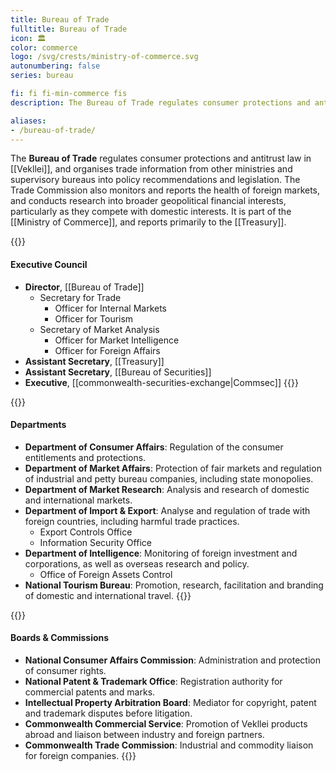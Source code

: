```yaml
---
title: Bureau of Trade
fulltitle: Bureau of Trade
icon: 🏛️
color: commerce
logo: /svg/crests/ministry-of-commerce.svg
autonumbering: false
series: bureau

fi: fi fi-min-commerce fis
description: The Bureau of Trade regulates consumer protections and antitrust law for the Ministry of Commerce, and conducts domestic and international market analysis.

aliases:
- /bureau-of-trade/
---
```

The <span class="fi fi-min-commerce fis"></span> **Bureau of Trade** regulates consumer protections and antitrust law in [[Vekllei]], and organises trade information from other ministries and supervisory bureaus into policy recommendations and legislation. The Trade Commission also monitors and reports the health of foreign markets, and conducts research into broader geopolitical financial interests, particularly as they compete with domestic interests. It is part of the [[Ministry of Commerce]], and reports primarily to the [[Treasury]].

{{<note panel>}}
#### Executive Council

* **Director**, [[Bureau of Trade]]
	* Secretary for Trade
		* Officer for Internal Markets
		* Officer for Tourism
	* Secretary of Market Analysis
		* Officer for Market Intelligence
		* Officer for Foreign Affairs
* **Assistant Secretary**, [[Treasury]]
* **Assistant Secretary**, [[Bureau of Securities]]
* **Executive**, [[commonwealth-securities-exchange|Commsec]]
{{</note>}}

{{<note panel>}}
#### Departments

* **Department of Consumer Affairs**: Regulation of the consumer entitlements and protections.
* **Department of Market Affairs**: Protection of fair markets and regulation of industrial and petty bureau companies, including state monopolies.
* **Department of Market Research**: Analysis and research of domestic and international markets.
* **Department of Import & Export**: Analyse and regulation of trade with foreign countries, including harmful trade practices.
	* Export Controls Office
	* Information Security Office
* **Department of Intelligence**: Monitoring of foreign investment and corporations, as well as overseas research and policy.
	* Office of Foreign Assets Control
* **National Tourism Bureau**: Promotion, research, facilitation and branding of domestic and international travel.
{{</note>}}

{{<note panel>}}
#### Boards & Commissions

* **National Consumer Affairs Commission**: Administration and protection of consumer rights.
* **National Patent & Trademark Office**: Registration authority for commercial patents and marks.
* **Intellectual Property Arbitration Board**: Mediator for copyright, patent and trademark disputes before litigation.
* **Commonwealth Commercial Service**: Promotion of Vekllei products abroad and liaison between industry and foreign partners.
* **Commonwealth Trade Commission**: Industrial and commodity liaison for foreign companies.
{{</note>}}